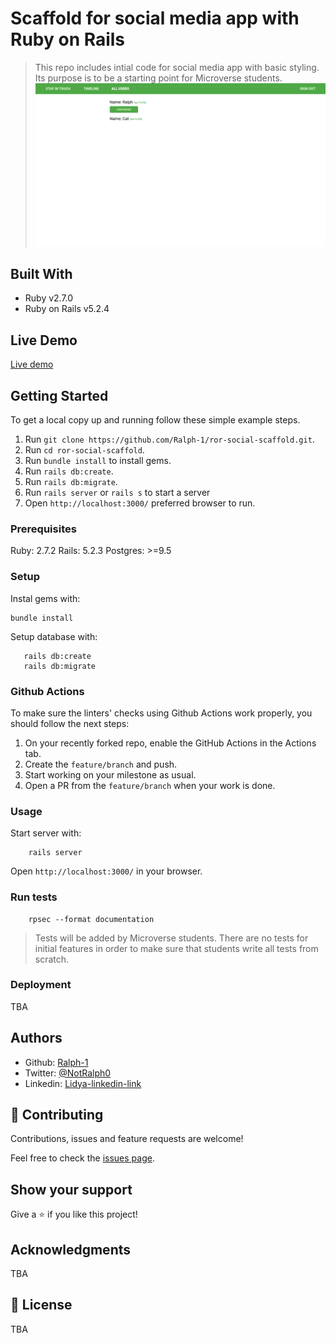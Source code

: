 # Scaffold for social media app with Ruby on Rails

> This repo includes intial code for social media app with basic styling. Its purpose is to be a starting point for Microverse students.
![screenshot](Screenshot.png)

## Built With

- Ruby v2.7.0
- Ruby on Rails v5.2.4

## Live Demo

[Live demo](https://railsfriendships.herokuapp.com/)


## Getting Started

To get a local copy up and running follow these simple example steps.
1. Run `git clone https://github.com/Ralph-1/ror-social-scaffold.git`.
2. Run `cd ror-social-scaffold`.
3. Run `bundle install` to install gems.
4. Run `rails db:create`.
5. Run `rails db:migrate`.
6. Run `rails server` or `rails s` to start a server
6. Open `http://localhost:3000/` preferred browser to run.

### Prerequisites

Ruby: 2.7.2
Rails: 5.2.3
Postgres: >=9.5

### Setup

Instal gems with:

```
bundle install
```

Setup database with:

```
   rails db:create
   rails db:migrate
```

### Github Actions

To make sure the linters' checks using Github Actions work properly, you should follow the next steps:

1. On your recently forked repo, enable the GitHub Actions in the Actions tab.
2. Create the `feature/branch` and push.
3. Start working on your milestone as usual.
4. Open a PR from the `feature/branch` when your work is done.


### Usage

Start server with:

```
    rails server
```

Open `http://localhost:3000/` in your browser.

### Run tests

```
    rpsec --format documentation
```

> Tests will be added by Microverse students. There are no tests for initial features in order to make sure that students write all tests from scratch.

### Deployment

TBA

## Authors
- Github: [Ralph-1 ](https://github.com/Ralph-1)
- Twitter: [@NotRalph0](https://twitter.com/NotRalph0)
- Linkedin: [Lidya-linkedin-link](https://www.linkedin.com/in/ralph-oburu/)

## 🤝 Contributing

Contributions, issues and feature requests are welcome!

Feel free to check the [issues page](issues/).

## Show your support

Give a ⭐️ if you like this project!

## Acknowledgments

TBA

## 📝 License

TBA

